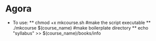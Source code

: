 # Agora

* To use:
** chmod +x mkcourse.sh       #make the script executable
** ./mkcourse $(course_name)  #make boilerplate directory
** echo "syllabus" >> $(course_name)/books/info
